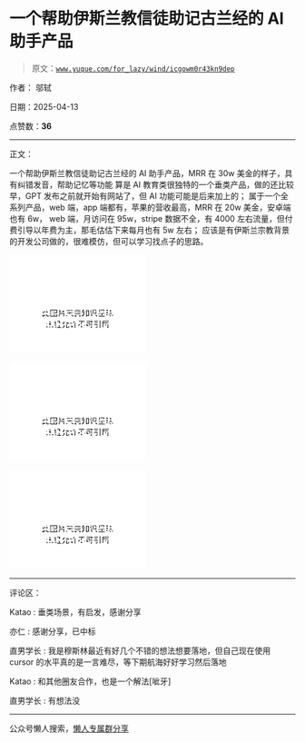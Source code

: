 # 一个帮助伊斯兰教信徒助记古兰经的 AI 助手产品

> 原文：[`www.yuque.com/for_lazy/wind/icgowm0r43kn9dep`](https://www.yuque.com/for_lazy/wind/icgowm0r43kn9dep)

作者： 邬轼

日期：2025-04-13

点赞数：**36**

* * *

正文：

一个帮助伊斯兰教信徒助记古兰经的 AI 助手产品，MRR 在 30w 美金的样子，具有纠错发音，帮助记忆等功能
算是 AI 教育类很独特的一个垂类产品，做的还比较早，GPT 发布之前就开始有网站了，但 AI 功能可能是后来加上的；
属于一个全系列产品，web 端，app 端都有，苹果的营收最高，MRR 在 20w 美金，安卓端也有 6w，
web 端，月访问在 95w，stripe 数据不全，有 4000 左右流量，但付费引导以年费为主，那毛估估下来每月也有 5w 左右；
应该是有伊斯兰宗教背景的开发公司做的，很难模仿，但可以学习找点子的思路。

![](img/e077d44325d434c7db7ae52fcf0ef7e4.png "None")

![](img/e1ecd4f9456240fcdc893baa2fb901ef.png "None")

![](img/51d919587383e87af28878fb559bd00e.png "None")

* * *

评论区：

Katao : 垂类场景，有启发，感谢分享

亦仁 : 感谢分享，已中标

直男学长 : 我是穆斯林最近有好几个不错的想法想要落地，但自己现在使用 cursor 的水平真的是一言难尽，等下期航海好好学习然后落地

Katao : 和其他圈友合作，也是一个解法[呲牙]

直男学长 : 有想法没

* * *

公众号懒人搜索，[懒人专属群分享](https://lazybook.fun/#/blog/group)